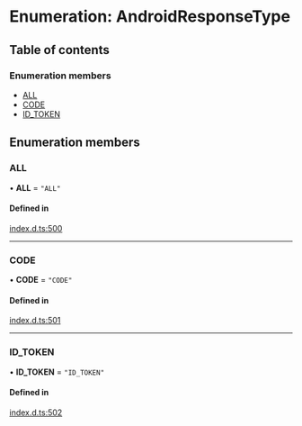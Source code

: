 # Enumeration: AndroidResponseType

## Table of contents

### Enumeration members

- [ALL](AndroidResponseType.md#all)
- [CODE](AndroidResponseType.md#code)
- [ID\_TOKEN](AndroidResponseType.md#id_token)

## Enumeration members

### ALL

• **ALL** = `"ALL"`

#### Defined in

[index.d.ts:500](https://github.com/invertase/react-native-apple-authentication/blob/be79317/lib/index.d.ts#L500)

___

### CODE

• **CODE** = `"CODE"`

#### Defined in

[index.d.ts:501](https://github.com/invertase/react-native-apple-authentication/blob/be79317/lib/index.d.ts#L501)

___

### ID\_TOKEN

• **ID\_TOKEN** = `"ID_TOKEN"`

#### Defined in

[index.d.ts:502](https://github.com/invertase/react-native-apple-authentication/blob/be79317/lib/index.d.ts#L502)
